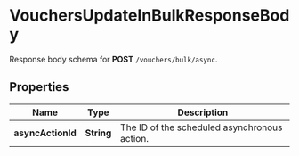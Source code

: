 

# VouchersUpdateInBulkResponseBody

Response body schema for **POST** `/vouchers/bulk/async`.

## Properties

| Name | Type | Description |
|------------ | ------------- | ------------- |
|**asyncActionId** | **String** | The ID of the scheduled asynchronous action. |



